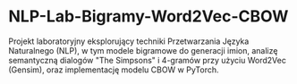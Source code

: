 # NLP-Lab-Bigramy-Word2Vec-CBOW
Projekt laboratoryjny eksplorujący techniki Przetwarzania Języka Naturalnego (NLP), w tym modele bigramowe do generacji imion, analizę semantyczną dialogów "The Simpsons" i 4-gramów przy użyciu Word2Vec (Gensim), oraz implementację modelu CBOW w PyTorch.
